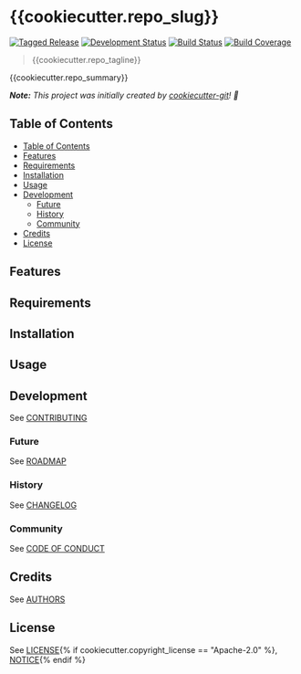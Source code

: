 # {{cookiecutter.repo_slug}}

[![Tagged Release](https://img.shields.io/badge/release-v0-blue.svg)](CHANGELOG.md)
[![Development Status](https://img.shields.io/badge/status-planning-lightgrey.svg)](ROADMAP.md)
[![Build Status](https://img.shields.io/badge/build-unknown-lightgrey.svg)](https://travis-ci.org)
[![Build Coverage](https://img.shields.io/badge/coverage-0%25-lightgrey.svg)](https://codecov.io)

> {{cookiecutter.repo_tagline}}

{{cookiecutter.repo_summary}}

_**Note:** This project was initially created by [cookiecutter-git](https://github.com/NathanUrwin/cookiecutter-git)! :cookie:_

## Table of Contents

- [Table of Contents](#table-of-contents)
- [Features](#features)
- [Requirements](#requirements)
- [Installation](#installation)
- [Usage](#usage)
- [Development](#development)
  - [Future](#future)
  - [History](#history)
  - [Community](#community)
- [Credits](#credits)
- [License](#license)

## Features

## Requirements

## Installation

## Usage

## Development

See [CONTRIBUTING](CONTRIBUTING.md)

### Future

See [ROADMAP](ROADMAP.md)

### History

See [CHANGELOG](CHANGELOG.md)

### Community

See [CODE OF CONDUCT](CODE_OF_CONDUCT.md)

## Credits

See [AUTHORS](AUTHORS.md)

## License

See [LICENSE](LICENSE){% if cookiecutter.copyright_license == "Apache-2.0" %}, [NOTICE](NOTICE){% endif %}
